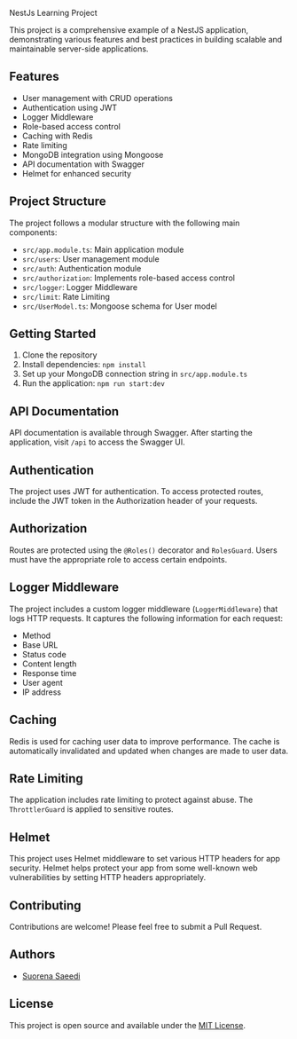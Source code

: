 NestJs Learning Project

This project is a comprehensive example of a NestJS application, demonstrating various features and best practices in building scalable and maintainable server-side applications.

## Features

- User management with CRUD operations
- Authentication using JWT
- Logger Middleware
- Role-based access control
- Caching with Redis
- Rate limiting
- MongoDB integration using Mongoose
- API documentation with Swagger
- Helmet for enhanced security

## Project Structure

The project follows a modular structure with the following main components:

- `src/app.module.ts`: Main application module
- `src/users`: User management module
- `src/auth`: Authentication module
- `src/authorization`: Implements role-based access control
- `src/logger`: Logger Middleware
- `src/limit`: Rate Limiting
- `src/UserModel.ts`: Mongoose schema for User model

## Getting Started

1. Clone the repository
2. Install dependencies: `npm install`
3. Set up your MongoDB connection string in `src/app.module.ts`
4. Run the application: `npm run start:dev`

## API Documentation

API documentation is available through Swagger. After starting the application, visit `/api` to access the Swagger UI.

## Authentication

The project uses JWT for authentication. To access protected routes, include the JWT token in the Authorization header of your requests.

## Authorization

Routes are protected using the `@Roles()` decorator and `RolesGuard`. Users must have the appropriate role to access certain endpoints.

## Logger Middleware

The project includes a custom logger middleware (`LoggerMiddleware`) that logs HTTP requests. It captures the following information for each request:

- Method
- Base URL
- Status code
- Content length
- Response time
- User agent
- IP address

## Caching

Redis is used for caching user data to improve performance. The cache is automatically invalidated and updated when changes are made to user data.

## Rate Limiting

The application includes rate limiting to protect against abuse. The `ThrottlerGuard` is applied to sensitive routes.
## Helmet

This project uses Helmet middleware to set various HTTP headers for app security. Helmet helps protect your app from some well-known web vulnerabilities by setting HTTP headers appropriately.


## Contributing

Contributions are welcome! Please feel free to submit a Pull Request.

## Authors

- [Suorena Saeedi](https://github.com/ssuorena)

## License

This project is open source and available under the [MIT License](LICENSE).
